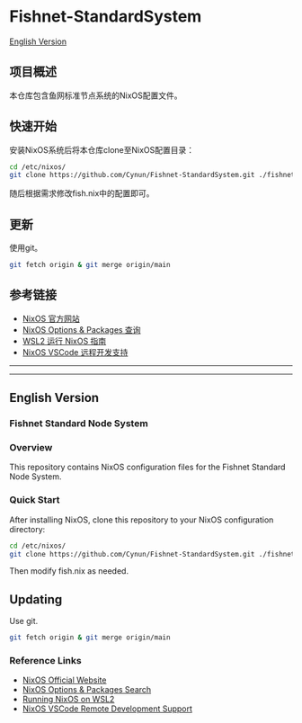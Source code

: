 # Fishnet-StandardSystem
[English Version](#english-version)

## 项目概述
本仓库包含鱼网标准节点系统的NixOS配置文件。

## 快速开始
安装NixOS系统后将本仓库clone至NixOS配置目录：
```bash
cd /etc/nixos/
git clone https://github.com/Cynun/Fishnet-StandardSystem.git ./fishnet
```
随后根据需求修改fish.nix中的配置即可。

## 更新
使用git。
```bash
git fetch origin & git merge origin/main
```

## 参考链接
- [NixOS 官方网站](https://nixos.org/)
- [NixOS Options & Packages 查询](https://search.nixos.org/)
- [WSL2 运行 NixOS 指南](https://nix-community.github.io/NixOS-WSL/install.html)
- [NixOS VSCode 远程开发支持](https://github.com/nix-community/nixos-vscode-server)

----
----

## English Version
### Fishnet Standard Node System

### Overview
This repository contains NixOS configuration files for the Fishnet Standard Node System.

### Quick Start
After installing NixOS, clone this repository to your NixOS configuration directory:
```bash
cd /etc/nixos/
git clone https://github.com/Cynun/Fishnet-StandardSystem.git ./fishnet
```
Then modify fish.nix as needed.

## Updating
Use git.
```bash
git fetch origin & git merge origin/main
```

### Reference Links
- [NixOS Official Website](https://nixos.org/)
- [NixOS Options & Packages Search](https://search.nixos.org/)
- [Running NixOS on WSL2](https://nix-community.github.io/NixOS-WSL/install.html)
- [NixOS VSCode Remote Development Support](https://github.com/nix-community/nixos-vscode-server)